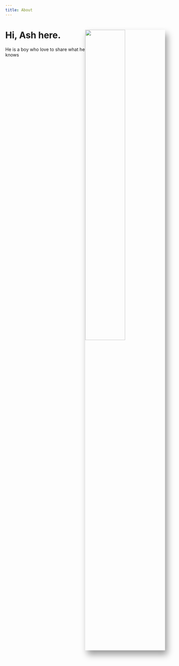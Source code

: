 ```yaml
---
title: About
---
```

<vue-particles color="#787f85" :particleOpacity="0.4" :particlesNumber="30" shapeType="triangle" linesColor="#787f85"  ></vue-particles>
<h1 class="beginning"> 
   Hi, Ash here.
  <img class="indexImg" src="/background.JPG" style="float:right;width: 50%;box-shadow:rgba(0, 0, 0, 0.4) 7px 13px 20px 0px">
</h1>

He is a boy who love to share what he knows

<GetStarted/>
<!-- <Portfolio/> -->


<style lang="stylus" scoped>
p
  font-size 20px

#particles-js
  position: absolute;
  z-index: 1;
  width: 90%
  height: 80%

.indexImg  
  transition: all 0.8s cubic-bezier(0.165, 0.84, 0.44, 1)
  border-radius: 5px
  position: relative
  z-index: 2 !important
  &:hover
    transform: scale(1.02, 1.02) 
    &:after
      opacity: 1
  &:after
    box-shadow: 0 5px 15px rgba(0, 0, 0, 0.3)
    opacity: 0
    /* -webkit-transition: all 0.8s cubic-bezier(0.165, 0.84, 0.44, 1) */
    transition: all 0.8s cubic-bezier(0.165, 0.84, 0.44, 1)

@media (max-width: $MQMobile)
  .content-wrapper
    background: url(/background.JPG) !important
  .beginning
    margin-top 0 !important
    padding-top 50px !important
    /* text-align center */
  .indexImg
    float:none !important
    margin-top 10px !important
    width: 100% !important
    
  
</style>
